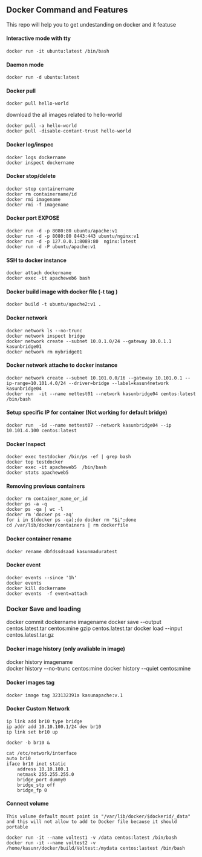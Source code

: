 ## Docker Command and Features

This repo will help you to get undestanding on docker and it featuse


#### Interactive mode with tty

    docker run -it ubuntu:latest /bin/bash

#### Daemon mode

    docker run -d ubuntu:latest 

#### Docker pull

    docker pull hello-world

download the all images related to hello-world

    docker pull -a hello-world
    docker pull -disable-contant-trust hello-world


#### Docker log/inspec

    docker logs dockername
    docker inspect dockername

#### Docker stop/delete

    docker stop containername
    docker rm containername/id
    docker rmi imagename
    docker rmi -f imagename

#### Docker port EXPOSE

    docker run -d -p 8080:80 ubuntu/apache:v1
    docker run -d -p 8080:80 8443:443 ubuntu/nginx:v1
    docker run -d -p 127.0.0.1:8089:80  nginx:latest
    docker run -d -P ubuntu/apache:v1

#### SSH to docker instance

    docker attach dockername
    docker exec -it apacheweb6 bash

#### Docker build image with docker file (-t tag )
    docker build -t ubuntu/apache2:v1 .

#### Docker network
    docker network ls --no-trunc
    docker network inspect bridge
    docker network create --subnet 10.0.1.0/24 --gateway 10.0.1.1 kasunbridge01
    docker network rm mybridge01


#### Docker network attache to docker instance

    docker network create --subnet 10.101.0.0/16 --gateway 10.101.0.1 --ip-range=10.101.4.0/24 --driver=bridge --label=kasun4network kasunbridge04
    docker run  -it --name nettest01 --network kasunbridge04 centos:latest /bin/bash

#### Setup specific IP for container (Not working for default bridge)

    docker run  -id --name nettest07 --network kasunbridge04 --ip 10.101.4.100 centos:latest

#### Docker Inspect

    docker exec testdocker /bin/ps -ef | grep bash
    docker top testdocker
    docker exec -it apacheweb5  /bin/bash
    docker stats apacheweb5

#### Removing previous containers

    docker rm container_name_or_id
    docker ps -a -q
    docker ps -qa | wc -l
    docker rm 'docker ps -aq'
    for i in $(docker ps -qa);do docker rm "$i";done
    cd /var/lib/docker/containers | rm dockerfile

#### Docker container rename

    docker rename dbfdssdsaad kasunmaduratest

#### Docker event

    docker events --since '1h'
    docker events
    docker kill dockername
    docker events  -f event=attach

### Docker Save and loading

   docker commit dockername imagename
   docker save --output centos.latest.tar centos:mine
   gzip centos.latest.tar
   docker load --input centos.latest.tar.gz

#### Docker image history (only avaliable in image)

   docker history imagename  
   docker history --no-trunc centos:mine
   docker history --quiet centos:mine

#### Docker images tag

    docker image tag 323132391a kasunapache:v.1

#### Docker Custom Network

    ip link add br10 type bridge
    ip addr add 10.10.100.1/24 dev br10
    ip link set br10 up

    docker -b br10 &

    cat /etc/network/interface
    auto br10
    iface br10 inet static
        address 10.10.100.1
        netmask 255.255.255.0
        bridge_port dummy0
        bridge_stp off
        bridge_fp 0

#### Connect volume

    This volume default mount point is "/var/lib/docker/$dockerid/_data" and this will not allow to add to Docker file because it should portable

    docker run -it --name voltest1 -v /data centos:latest /bin/bash
    docker run -it --name voltest2 -v /home/kasunr/docker/build/Voltest:/mydata centos:lastest /bin/bash
